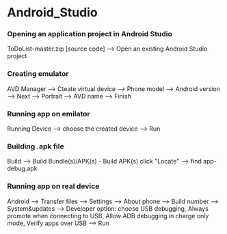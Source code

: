 # Android_Studio

### Opening an application project in Android Studio
ToDoList-master.zip [source code] --> Open an existing Android Studio project

### Creating emulator
AVD Manager --> Cteate virtual device --> Phone model --> Android version --> Next --> Portrait --> AVD name --> Finish

### Running app on emilator
Running Device --> choose the created device --> Run

### Building .apk file
Build --> Build Bundle(s)/APK(s) - Build APK(s)
click "Locate" --> find app-debug.apk

### Running app on real device
Android --> Transfer files --> Settings --> About phone --> Build number --> System&updates --> Developer option: choose USB debugging, Always promote when connecting to USB, Allow ADB debugging in charge only mode, Verify apps over USB --> Run
